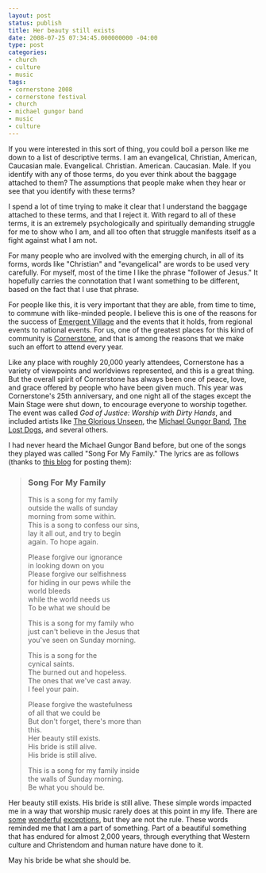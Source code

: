 ```yaml
---
layout: post
status: publish
title: Her beauty still exists
date: 2008-07-25 07:34:45.000000000 -04:00
type: post
categories:
- church
- culture
- music
tags:
- cornerstone 2008
- cornerstone festival
- church
- michael gungor band
- music
- culture
---
```

If you were interested in this sort of thing, you could boil a person like me down to a list of descriptive terms. I am an evangelical, Christian, American, Caucasian male. Evangelical. Christian. American. Caucasian. Male. If you identify with any of those terms, do you ever think about the baggage attached to them? The assumptions that people make when they hear or see that you identify with these terms?

I spend a lot of time trying to make it clear that I understand the baggage attached to these terms, and that I reject it. With regard to all of these terms, it is an extremely psychologically and spiritually demanding struggle for me to show who I am, and all too often that struggle manifests itself as a fight against what I am not.

For many people who are involved with the emerging church, in all of its forms, words like "Christian" and "evangelical" are words to be used very carefully. For myself, most of the time I like the phrase "follower of Jesus." It hopefully carries the connotation that I want something to be different, based on the fact that I use that phrase.

For people like this, it is very important that they are able, from time to time, to commune with like-minded people. I believe this is one of the reasons for the success of <a href="http://emergentvillage.org/">Emergent Village</a> and the events that it holds, from regional events to national events. For us, one of the greatest places for this kind of community is <a href="http://www.cornerstonefestival.com/">Cornerstone</a>, and that is among the reasons that we make such an effort to attend every year.

Like any place with roughly 20,000 yearly attendees, Cornerstone has a variety of viewpoints and worldviews represented, and this is a great thing. But the overall spirit of Cornerstone has always been one of peace, love, and grace offered by people who have been given much. This year was Cornerstone's 25th anniversary, and one night all of the stages except the Main Stage were shut down, to encourage everyone to worship together. The event was called <em>God of Justice: Worship with Dirty Hands</em>, and included artists like <a href="http://www.thegloriousunseen.com/">The Glorious Unseen</a>, the <a href="http://www.michaelgungor.com/">Michael Gungor Band</a>, <a href="http://www.thelostdogs.com/">The Lost Dogs</a>, and several others.

I had never heard the Michael Gungor Band before, but one of the songs they played was called "Song For My Family." The lyrics are as follows (thanks to <a href="http://aborilla.blogspot.com/2007/10/song-for-my-family.html">this blog</a> for posting them):
<blockquote><h3>Song For My Family</h3>
<p>This is a song for my family<br />
outside the walls of sunday<br />
morning from some within.<br />
This is a song to confess our sins,<br />
lay it all out, and try to begin<br />
again. To hope again.</p>
<p>Please forgive our ignorance<br />
in looking down on you<br />
Please forgive our selfishness<br />
for hiding in our pews while the<br />
world bleeds<br />
while the world needs us<br />
To be what we should be</p>
<p>This is a song for my family who<br />
just can't believe in the Jesus that<br />
you've seen on Sunday morning.</p>
<p>This is a song for the<br />
cynical saints.<br />
The burned out and hopeless.<br />
The ones that we've cast away.<br />
I feel your pain.</p>
<p>Please forgive the wastefulness<br />
of all that we could be<br />
But don't forget, there's more than<br />
this.<br />
Her beauty still exists.<br />
His bride is still alive.<br />
His bride is still alive.</p>
<p>This is a song for my family inside<br />
the walls of Sunday morning.<br />
Be what you should be.</p></blockquote>
Her beauty still exists. His bride is still alive. These simple words impacted me in a way that worship music rarely does at this point in my life. There are <a href="http://www.thevioletburning.com/">some</a> <a href="http://www.thegloriousunseen.com/">wonderful</a> <a href="http://www.jasonupton.net/com/">exceptions</a>, but they are not the rule. These words reminded me that I am a part of something. Part of a beautiful something that has endured for almost 2,000 years, through everything that Western culture and Christendom and human nature have done to it.

May his bride be what she should be.
